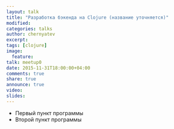 ```yaml
---
layout: talk
title: "Разработка бэкенда на Clojure (название уточняется)"
modified:
categories: talks
author: chernyatev
excerpt:
tags: [clojure]
image:
  feature:
talk: meetup0
date: 2015-11-31T18:00:00+04:00
comments: true
share: true
announce: true 
video:
slides: 
---
```


* Первый пункт программы
* Второй пункт программы
